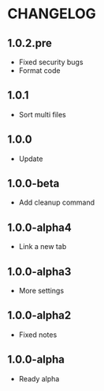 CHANGELOG
==============

1.0.2.pre
-----------------
 * Fixed security bugs
 * Format code
 
1.0.1
-----------------
 * Sort multi files
 
1.0.0
-----------------
 * Update
 
1.0.0-beta
-----------------
 * Add cleanup command
 
1.0.0-alpha4
-----------------
 * Link a new tab
 
1.0.0-alpha3
-----------------
 * More settings
 
1.0.0-alpha2
-----------------
 * Fixed notes
 
1.0.0-alpha
-----------------
 * Ready alpha
